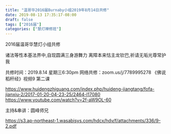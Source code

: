 ```yaml
---
title: "温哥华2016届Burnaby小组2019年8月14日共修"
date: 2019-08-13 17:35:17-08:00
draft: false
tags: ["2016届"]
categories: ["慧灯禅修班"]
---
```

2016届温哥华慧灯小组共修

诸法等性本基法界中,自现圆满三身游舞力
离障本来怙主龙钦巴,祈请无垢光尊常护我

共修时间：2019.8.14 星期三6:30pm
网络共修：zoom.us/j/7789995278
《佛说稻秆经》视频9 第二课

https://www.huidengzhiguang.com/index.php/huideng-jiangtang/fofa-jianxiu-2/2017-01-20-04-23-25/2464-l17080
https://www.youtube.com/watch?v=2f-aW9OL-60

主持&串讲：圆峰师兄

 https://s3.ap-northeast-1.wasabisys.com/hdcx/hdv/f/attachments/336/9-2.pdf
